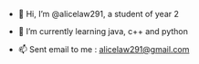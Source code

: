 - 👋 Hi, I’m @alicelaw291, a student of year 2

- 🌱 I’m currently learning java, c++ and python

- 📫 Sent email to me : alicelaw291@gmail.com

<!---
alicelaw291/alicelaw291 is a ✨ special ✨ repository because its `README.md` (this file) appears on your GitHub profile.
You can click the Preview link to take a look at your changes.
--->
